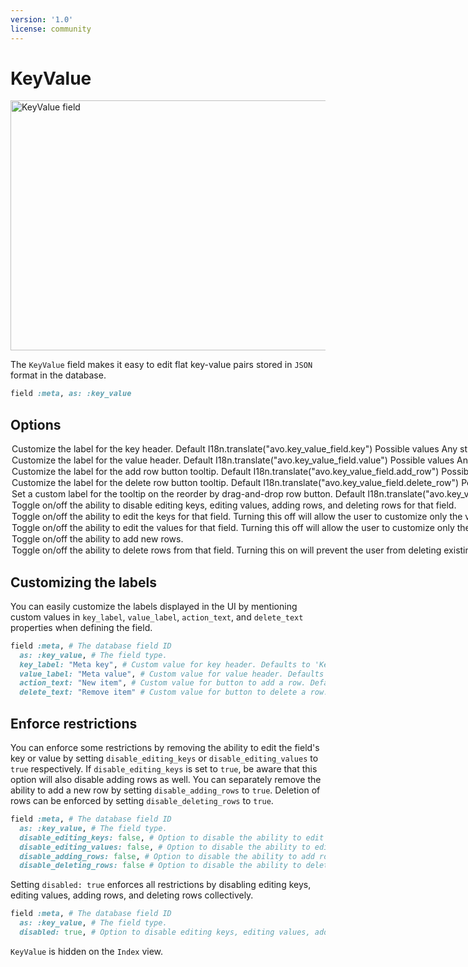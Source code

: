 ```yaml
---
version: '1.0'
license: community
---
```


# KeyValue

<Image src="/assets/img/fields/key-value.jpg" width="1564" height="400" alt="KeyValue field" />

The `KeyValue` field makes it easy to edit flat key-value pairs stored in `JSON` format in the database.

```ruby
field :meta, as: :key_value
```

## Options

<Option name="`key_label`">

Customize the label for the key header.

#### Default

`I18n.translate("avo.key_value_field.key")`

#### Possible values

Any string value.
</Option>

<Option name="`value_label`">

Customize the label for the value header.

#### Default

`I18n.translate("avo.key_value_field.value")`

#### Possible values

Any string value.
</Option>

<Option name="`action_text`">

Customize the label for the add row button tooltip.

#### Default

`I18n.translate("avo.key_value_field.add_row")`

#### Possible values

Any string value.
</Option>

<Option name="`delete_text`">

Customize the label for the delete row button tooltip.

#### Default

`I18n.translate("avo.key_value_field.delete_row")`

#### Possible values

Any string value.
</Option>

<Option name="`reorder_text`">

<VersionReq version="3.14.0" />

Set a custom label for the tooltip on the reorder by drag-and-drop row button.

#### Default

`I18n.translate("avo.key_value_field.reorder_row")`

#### Possible values

Any string value.
</Option>

<Option name="`disabled`">

Toggle on/off the ability to disable editing keys, editing values, adding rows, and deleting rows for that field.

<!-- @include: ./../common/default_boolean_false.md-->
</Option>

<Option name="`disable_editing_keys`">

Toggle on/off the ability to edit the keys for that field. Turning this off will allow the user to customize only the value fields.

<!-- @include: ./../common/default_boolean_false.md-->
</Option>

<Option name="`disable_editing_values`">

Toggle on/off the ability to edit the values for that field. Turning this off will allow the user to customize only the key fields.

<!-- @include: ./../common/default_boolean_false.md-->
</Option>

<Option name="`disable_adding_rows`">

Toggle on/off the ability to add new rows.

<!-- @include: ./../common/default_boolean_false.md-->
</Option>

<Option name="`disable_deleting_rows`">

Toggle on/off the ability to delete rows from that field. Turning this on will prevent the user from deleting existing rows.

<!-- @include: ./../common/default_boolean_false.md-->
</Option>

## Customizing the labels

You can easily customize the labels displayed in the UI by mentioning custom values in `key_label`, `value_label`, `action_text`, and `delete_text` properties when defining the field.

```ruby
field :meta, # The database field ID
  as: :key_value, # The field type.
  key_label: "Meta key", # Custom value for key header. Defaults to 'Key'.
  value_label: "Meta value", # Custom value for value header. Defaults to 'Value'.
  action_text: "New item", # Custom value for button to add a row. Defaults to 'Add'.
  delete_text: "Remove item" # Custom value for button to delete a row. Defaults to 'Delete'.
```

## Enforce restrictions

You can enforce some restrictions by removing the ability to edit the field's key or value by setting `disable_editing_keys` or `disable_editing_values` to `true` respectively. If `disable_editing_keys` is set to `true`, be aware that this option will also disable adding rows as well. You can separately remove the ability to add a new row by setting `disable_adding_rows` to `true`. Deletion of rows can be enforced by setting `disable_deleting_rows` to `true`.

```ruby
field :meta, # The database field ID
  as: :key_value, # The field type.
  disable_editing_keys: false, # Option to disable the ability to edit keys. Implies disabling to add rows. Defaults to false.
  disable_editing_values: false, # Option to disable the ability to edit values. Defaults to false.
  disable_adding_rows: false, # Option to disable the ability to add rows. Defaults to false.
  disable_deleting_rows: false # Option to disable the ability to delete rows. Defaults to false.
```

Setting `disabled: true` enforces all restrictions by disabling editing keys, editing values, adding rows, and deleting rows collectively.
```ruby
field :meta, # The database field ID
  as: :key_value, # The field type.
  disabled: true, # Option to disable editing keys, editing values, adding rows, and deleting rows. Defaults to false.
```
`KeyValue` is hidden on the `Index` view.

